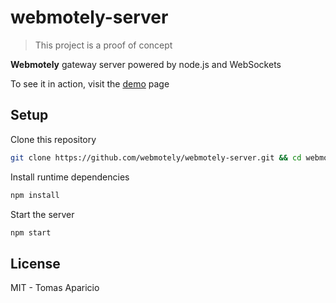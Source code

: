 # webmotely-server

> This project is a proof of concept

**Webmotely** gateway server powered by node.js and WebSockets

To see it in action, visit the [demo](http://webmotely.github.io/demo) page

## Setup

Clone this repository
```bash
git clone https://github.com/webmotely/webmotely-server.git && cd webmotely-server
```

Install runtime dependencies
```bash
npm install
```

Start the server
```bash
npm start
```

## License

MIT - Tomas Aparicio
